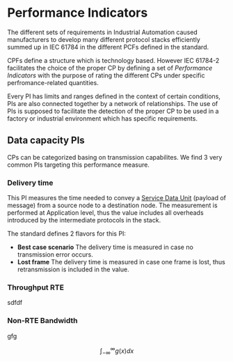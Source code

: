 # Performance Indicators

The different sets of requirements in Industrial Automation caused manufacturers to develop many different protocol stacks efficiently summed up in IEC 61784 in the different PCFs defined in the standard.

CPFs define a structure which is technology based. However IEC 61784-2 facilitates the choice of the proper CP by defining a set of _Performance Indicators_ with the purpose of rating the different CPs under specific perfromance-related quantities.

Every PI has limits and ranges defined in the context of certain conditions, PIs are also connected together by a network of relationships. The use of PIs is supposed to facilitate the detection of the proper CP to be used in a factory or industrial environment which has specific requirements.

## Data capacity PIs
CPs can be categorized basing on transmission capabilites. We find 3 very common PIs targeting this performance measure.

### Delivery time
This PI measures the time needed to convey a [Service Data Unit](https://en.wikipedia.org/wiki/Service_data_unit) (payload of message) from a source node to a destination node. The measurement is performed at Application level, thus the value includes all overheads introduced by the intermediate protocols in the stack.

The standard defines 2 flavors for this PI:

- **Best case scenario** The delivery time is measured in case no transmission error occurs.
- **Lost frame** The delivery time is measured in case one frame is lost, thus retransmission is included in the value.

### Throughput RTE
sdfdf

### Non-RTE Bandwidth
gfg

$$
\int_{-\infty}^\infty g(x) dx
$$